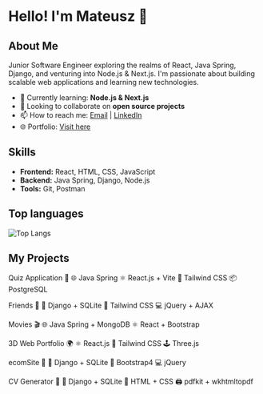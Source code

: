 # Hello! I'm Mateusz 👋

## About Me

Junior Software Engineer exploring the realms of React, Java Spring, Django, and venturing into Node.js & Next.js. I'm passionate about building scalable web applications and learning new technologies.

- 🌱 Currently learning: **Node.js & Next.js**
- 👯 Looking to collaborate on **open source projects**
- 📫 How to reach me: [Email](mailto:mtlaskowski7@gmail.com) | [LinkedIn](https://www.linkedin.com/in/mateusz-laskowski-42472a269?utm_source=share&utm_campaign=share_via&utm_content=profile&utm_medium=ios_app)
- 🌐 Portfolio: [Visit here](https://mlaskowski7.github.io/personalWebsite/)

## Skills

- **Frontend:** React, HTML, CSS, JavaScript
- **Backend:** Java Spring, Django, Node.js
- **Tools:** Git, Postman

## Top languages

![Top Langs](https://github-readme-stats.vercel.app/api/top-langs/?username=mlaskowski7&layout=compact)

## My Projects

Quiz Application 📝
🌐 Java Spring
⚛️ React.js + Vite
🎨 Tailwind CSS
📦 PostgreSQL

Friends 👥
🐍 Django + SQLite
🎨 Tailwind CSS
💻 jQuery + AJAX

Movies 🎬
🌐 Java Spring + MongoDB
⚛️ React + Bootstrap

3D Web Portfolio 🌍
⚛️ React.js
🎨 Tailwind CSS
🕹️ Three.js

ecomSite 🛒
🐍 Django + SQLite
🎨 Bootstrap4
💻 jQuery

CV Generator 📄
🐍 Django + SQLite
🎨 HTML + CSS
🖨️ pdfkit + wkhtmltopdf
